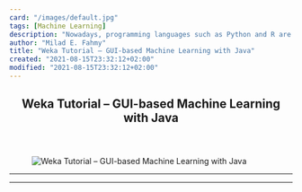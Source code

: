 ```yaml
---
card: "/images/default.jpg"
tags: [Machine Learning]
description: "Nowadays, programming languages such as Python and R are undo"
author: "Milad E. Fahmy"
title: "Weka Tutorial – GUI-based Machine Learning with Java"
created: "2021-08-15T23:32:12+02:00"
modified: "2021-08-15T23:32:12+02:00"
---
```

<div class="site-wrapper">
<main id="site-main" class="site-main outer">
<div class="inner">
<article class="post-full post tag-machine-learning tag-data-science tag-java ">
<header class="post-full-header">
<h1 class="post-full-title">Weka Tutorial – GUI-based Machine Learning with Java</h1>
</header>
<figure class="post-full-image">
<picture>
<source media="(max-width: 700px)" sizes="1px" srcset="data:image/gif;base64,R0lGODlhAQABAIAAAAAAAP///yH5BAEAAAAALAAAAAABAAEAAAIBRAA7 1w">
<source media="(min-width: 701px)" sizes="(max-width: 800px) 400px,
(max-width: 1170px) 700px,
1400px" srcset="/news/content/images/size/w300/2020/05/weka-1.png 300w,
/news/content/images/size/w600/2020/05/weka-1.png 600w,
/news/content/images/size/w1000/2020/05/weka-1.png 1000w,
/news/content/images/size/w2000/2020/05/weka-1.png 2000w">
<img onerror="this.style.display='none'" src="/news/content/images/size/w2000/2020/05/weka-1.png" alt="Weka Tutorial – GUI-based Machine Learning with Java">
</picture>
</figure>
<section class="post-full-content">
<div class="post-content">
</div>
<hr>
<hr>
</section>
</article>
</div>
</main>
</div>
<!-- Google Tag Manager (noscript) -->
<!-- End Google Tag Manager (noscript) -->
